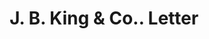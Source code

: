 ---
doi: 10.7916/D8W397BX
date_other: '1917'
date_other_textual: '1917'
form: correspondence
genre:
- Letters (correspondence)
name:
- J. B. King & Co.
object_in_context_url: https://biggert.cul.columbia.edu/items/view/ave_biggert_01026
subject_hierarchical_geographic:
- New York, New York, United States
subject_name:
- J. B. King & Co.
title: J. B. King & Co.. Letter
sort_title: J. B. King & Co.. Letter
call_number: ave_biggert_01026
coordinates:
- 40.71277777777778,-74.00583333333333
pid: ave_biggert_01026
identifiers: ave_biggert_01026
thumbnail: https://derivativo-1.library.columbia.edu/iiif/2/ldpd:344349/full/!256,256/0/native.jpg
permalink: /biggert/ave_biggert_01026/
layout: iiif-image-page
---